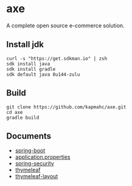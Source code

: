 # axe

A complete open source e-commerce solution.

## Install jdk

```
curl -s "https://get.sdkman.io" | zsh
sdk install java
sdk install gradle
sdk default java 8u144-zulu
```

## Build

```
git clone https://github.com/kapmahc/axe.git
cd axe
gradle build
```

## Documents

- [spring-boot](https://docs.spring.io/spring-boot/docs/current/reference/html/index.html)
- [application.properties](https://docs.spring.io/spring-boot/docs/current/reference/html/common-application-properties.html)
- [spring-security](https://docs.spring.io/spring-security/site/docs/5.0.0.M3/reference/htmlsingle/)
- [thymeleaf](http://www.thymeleaf.org/doc/tutorials/3.0/usingthymeleaf.html)
- [thymeleaf-layout](https://ultraq.github.io/thymeleaf-layout-dialect/Installation.html)